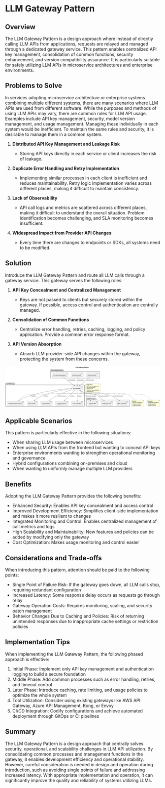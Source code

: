 # LLM Gateway Pattern

## Overview

The LLM Gateway Pattern is a design approach where instead of directly calling LLM APIs from applications, requests are relayed and managed through a dedicated gateway service. This pattern enables centralized API key management, consolidation of common functions, security enhancement, and version compatibility assurance. It is particularly suitable for safely utilizing LLM APIs in microservice architectures and enterprise environments.

## Problems to Solve

In services adopting microservice architecture or enterprise systems combining multiple different systems, there are many scenarios where LLM APIs are used from different software. While the purposes and methods of using LLM APIs may vary, there are common rules for LLM API usage. Examples include API key management, security, model version management, and usage management. Managing these individually in each system would be inefficient. To maintain the same rules and security, it is desirable to manage them in a common system.

1. **Distributed API Key Management and Leakage Risk**
   - Storing API keys directly in each service or client increases the risk of leakage.

2. **Duplicate Error Handling and Retry Implementation**
   - Implementing similar processes in each client is inefficient and reduces maintainability. Retry logic implementation varies across different places, making it difficult to maintain consistency.

3. **Lack of Observability**
   - API call logs and metrics are scattered across different places, making it difficult to understand the overall situation. Problem identification becomes challenging, and SLA monitoring becomes insufficient.

4. **Widespread Impact from Provider API Changes**
   - Every time there are changes to endpoints or SDKs, all systems need to be modified.

## Solution

Introduce the LLM Gateway Pattern and route all LLM calls through a gateway service. This gateway serves the following roles:

1. **API Key Concealment and Centralized Management**
   - Keys are not passed to clients but securely stored within the gateway. If possible, access control and authentication are centrally managed.

2. **Consolidation of Common Functions**
   - Centralize error handling, retries, caching, logging, and policy application. Provide a common error response format.

3. **API Version Absorption**
   - Absorb LLM provider-side API changes within the gateway, protecting the system from these concerns.

![img](uml/images/llm_gateway_pattern.png)

## Applicable Scenarios

This pattern is particularly effective in the following situations:

- When sharing LLM usage between microservices
- When using LLM APIs from the frontend but wanting to conceal API keys
- Enterprise environments wanting to strengthen operational monitoring and governance
- Hybrid configurations combining on-premises and cloud
- When wanting to uniformly manage multiple LLM providers

## Benefits

Adopting the LLM Gateway Pattern provides the following benefits:

- Enhanced Security: Enables API key concealment and access control
- Improved Development Efficiency: Simplifies client-side implementation and makes it more resilient to changes
- Integrated Monitoring and Control: Enables centralized management of call metrics and logs
- High Scalability and Maintainability: New features and policies can be added by modifying only the gateway
- Cost Optimization: Makes usage monitoring and control easier

## Considerations and Trade-offs

When introducing this pattern, attention should be paid to the following points:

- Single Point of Failure Risk: If the gateway goes down, all LLM calls stop, requiring redundant configuration
- Increased Latency: Some response delay occurs as requests go through relay
- Gateway Operation Costs: Requires monitoring, scaling, and security patch management
- Behavior Changes Due to Caching and Policies: Risk of returning unintended responses due to inappropriate cache settings or restriction policies

## Implementation Tips

When implementing the LLM Gateway Pattern, the following phased approach is effective:

1. Initial Phase: Implement only API key management and authentication logging to build a secure foundation
2. Middle Phase: Add common processes such as error handling, retries, and timeout control
3. Later Phase: Introduce caching, rate limiting, and usage policies to optimize the whole system
4. Tool Utilization: Consider using existing gateways like AWS API Gateway, Azure API Management, Kong, or Envoy
5. CI/CD Integration: Codify configurations and achieve automated deployment through GitOps or CI pipelines

## Summary

The LLM Gateway Pattern is a design approach that centrally solves security, operational, and scalability challenges in LLM API utilization. By consolidating common processes and management functions in the gateway, it enables development efficiency and operational stability. However, careful consideration is needed in design and operation during introduction, such as avoiding single points of failure and addressing increased latency. With appropriate implementation and operation, it can significantly improve the quality and reliability of systems utilizing LLMs.
